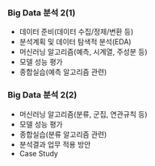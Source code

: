 ### Big Data 분석 2(1)

- 데이터 준비(데이터 수집/정제/변환 등)
- 분석계획 및 데이터 탐색적 분석(EDA)
- 머신러닝 알고리즘(예측, 시계열, 주성분 등)
- 모델 성능 평가
- 종합실습(예측 알고리즘 관련)

### Big Data 분석 2(2)

- 머신러닝 알고리즘(분류, 군집, 연관규칙 등)
- 모델 성능 평가
- 종합실습(분류 알고리즘 관련)
- 분석결과 업무 적용 방안
- Case Study
